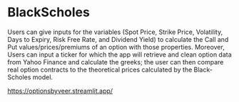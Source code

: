 # BlackScholes

Users can give inputs for the variables (Spot Price, Strike Price, Volatility, Days to Expiry, Risk Free Rate, and Dividend Yield) to calculate the Call and Put values/prices/premiums of an option with those properties. Moreover, Users can input a ticker for which the app will retrieve and clean option data from Yahoo Finance and calculate the greeks; the user can then compare real option contracts to the theoretical prices calculated by the Black-Scholes model.

https://optionsbyveer.streamlit.app/

